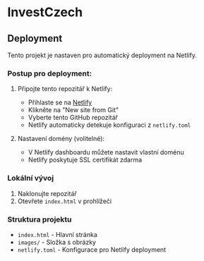 # InvestCzech

## Deployment

Tento projekt je nastaven pro automatický deployment na Netlify.

### Postup pro deployment:

1. Připojte tento repozitář k Netlify:
   - Přihlaste se na [Netlify](https://www.netlify.com/)
   - Klikněte na "New site from Git"
   - Vyberte tento GitHub repozitář
   - Netlify automaticky detekuje konfiguraci z `netlify.toml`

2. Nastavení domény (volitelné):
   - V Netlify dashboardu můžete nastavit vlastní doménu
   - Netlify poskytuje SSL certifikát zdarma

### Lokální vývoj

1. Naklonujte repozitář
2. Otevřete `index.html` v prohlížeči

### Struktura projektu

- `index.html` - Hlavní stránka
- `images/` - Složka s obrázky
- `netlify.toml` - Konfigurace pro Netlify deployment
